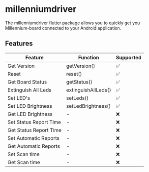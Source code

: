 # millenniumdriver

The millenniumdriver flutter package allows you to quickly get you Millennium-board connected
to your Android application.

## Features

| Feature                	| Function            	| Supported 	|
|------------------------	|---------------------	|-----------	|
| Get Version            	| getVersion()        	| ✅         	|
| Reset                  	| reset()             	| ✅         	|
| Get Board Status       	| getStatus()          	| ✅         	|
| Extinguish All Leds    	| extinguishAllLeds() 	| ✅         	|
| Set LED's              	| setLeds()           	| ✅         	|
| Set LED Brightness     	| setLedBrightness()  	| ✅         	|
| Get LED Brightness     	| -                   	| ❌         	|
| Set Status Report Time 	| -                   	| ❌         	|
| Get Status Report Time 	| -                   	| ❌         	|
| Set Automatic Reports  	| -                   	| ❌         	|
| Get Automatic Reports  	| -                   	| ❌         	|
| Set Scan time          	| -                   	| ❌         	|
| Get Scan time          	| -                   	| ❌         	|